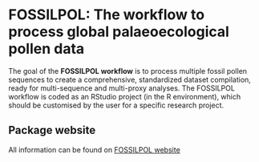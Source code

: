 
<!-- README.md is generated from README.Rmd. Please edit that file -->

# FOSSILPOL: The workflow to process global palaeoecological pollen data

<!-- badges: start -->
<!-- badges: end -->

The goal of the **FOSSILPOL workflow** is to process multiple fossil
pollen sequences to create a comprehensive, standardized dataset
compilation, ready for multi-sequence and multi-proxy analyses. The
FOSSILPOL workflow is coded as an RStudio project (in the R
environment), which should be customised by the user for a specific
research project.

## Package website

All information can be found on [FOSSILPOL
website](https://hope-uib-bio.github.io/FOSSILPOL-website/)
